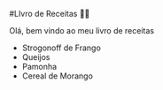 #LIvro de Receitas :man_cook:

Olá, bem vindo ao meu livro de receitas

 - Strogonoff de Frango
 - Queijos
 - Pamonha
 - Cereal de Morango
